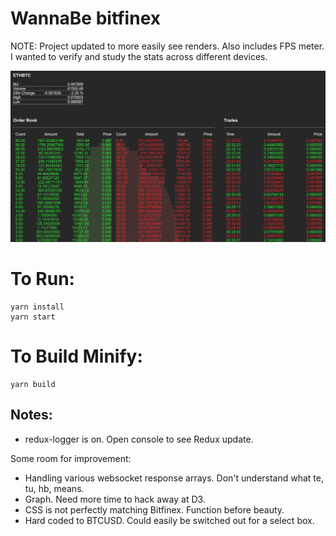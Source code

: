 # WannaBe bitfinex

NOTE: Project updated to more easily see renders. Also includes FPS meter.
I wanted to verify and study the stats across different devices.

![Looks](/img/img.png?raw=true "WannaBe-Bitfinex")

# To Run:

```
yarn install
yarn start
```

# To Build Minify:

```
yarn build
```

## Notes:
* redux-logger is on. Open console to see Redux update.

Some room for improvement:

* Handling various websocket response arrays. Don't understand what te, tu, hb, means.
* Graph. Need more time to hack away at D3.
* CSS is not perfectly matching Bitfinex. Function before beauty.
* Hard coded to BTCUSD. Could easily be switched out for a select box.
